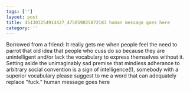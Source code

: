 ```yaml
---
tags: ['']
layout: post
title: 451303254914427_475059025872183 human message goes here
category: ''
---
```

Borrowed from a friend:
 It really gets me when people feel the need to parrot that old idea that people who cuss do so because they are unintelligent and/or lack the vocabulary to express themselves without it. Setting aside the unimaginably sad premise that mindless adherance to arbitrary social convention is a sign of intelligence(!), somebody with a superior vocabulary please suggest to me a word that can adequately replace "fuck."
human message goes here
